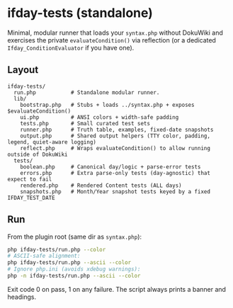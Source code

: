 # ifday-tests (standalone)

Minimal, modular runner that loads your `syntax.php` without DokuWiki and exercises the private
`evaluateCondition()` via reflection (or a dedicated `Ifday_ConditionEvaluator` if you have one).

## Layout
```
ifday-tests/
  run.php           # Standalone modular runner.
  lib/
    bootstrap.php   # Stubs + loads ../syntax.php + exposes $evaluateCondition()
    ui.php          # ANSI colors + width-safe padding
    tests.php       # Small curated test sets
    runner.php      # Truth table, examples, fixed-date snapshots
    output.php      # Shared output helpers (TTY color, padding, legend, quiet-aware logging)
    reflect.php     # Wraps evaluateCondition() to allow running outside of DokuWiki
  tests/
    boolean.php     # Canonical day/logic + parse-error tests
    errors.php      # Extra parse-only tests (day-agnostic) that expect to fail
    rendered.php    # Rendered Content tests (ALL days)
    snapshots.php   # Month/Year snapshot tests keyed by a fixed IFDAY_TEST_DATE
```

## Run
From the plugin root (same dir as `syntax.php`):
```bash
php ifday-tests/run.php --color
# ASCII-safe alignment:
php ifday-tests/run.php --ascii --color
# Ignore php.ini (avoids xdebug warnings):
php -n ifday-tests/run.php --ascii --color
```

Exit code 0 on pass, 1 on any failure. The script always prints a banner and headings.

